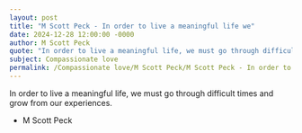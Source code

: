 ```yaml
---
layout: post
title: "M Scott Peck - In order to live a meaningful life we"
date: 2024-12-28 12:00:00 -0000
author: M Scott Peck
quote: "In order to live a meaningful life, we must go through difficult times and grow from our experiences."
subject: Compassionate love
permalink: /Compassionate love/M Scott Peck/M Scott Peck - In order to live a meaningful life we
---
```


In order to live a meaningful life, we must go through difficult times and grow from our experiences.

- M Scott Peck
